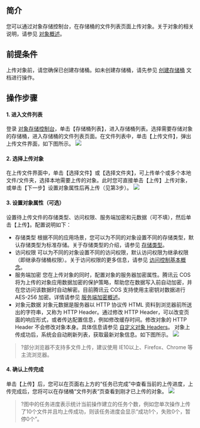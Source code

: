 ## 简介
您可以通过对象存储控制台，在存储桶的文件列表页面上传对象。关于对象的相关说明，请参见 [对象概述](https://cloud.tencent.com/document/product/436/13324)。
## 前提条件
上传对象前，请您确保已创建存储桶。如未创建存储桶，请先参见 [创建存储桶](https://cloud.tencent.com/document/product/436/13309) 文档进行操作。

## 操作步骤
#### 1. 进入文件列表
 登录 [对象存储控制台](https://console.cloud.tencent.com/cos5)，单击【存储桶列表】，进入存储桶列表。选择需要存储对象的存储桶，进入存储桶的文件列表页面。在文件列表中，单击【上传文件】，弹出上传文件界面，如下图所示。
![](https://main.qcloudimg.com/raw/19cbafb124068c12f1de127122a5f19f.png)


#### 2. 选择上传对象
在上传文件界面中，单击【选择文件】或【选择文件夹】，可上传单个或多个本地文件/文件夹，选择本地需要上传的对象。此时您可直接单击【上传】上传对象，或单击【下一步】设置对象属性后再上传（见第3步）。
![](https://main.qcloudimg.com/raw/8ec073a7af0403459b8ce0e03bd352bb.jpg)

#### 3. 设置对象属性（可选）
设置待上传文件的存储类型、访问权限、服务端加密和元数据（可不填），然后单击【上传】。配置说明如下：
- 存储类型
根据不同的应用场景，您可以为不同的对象设置不同的存储类型，默认存储类型为标准存储。关于存储类型的介绍，请参见 [存储类型](https://cloud.tencent.com/document/product/436/6222#.E5.AF.B9.E8.B1.A1.E5.AD.98.E5.82.A8.E7.B1.BB.E5.9E.8B)。
- 访问权限
可以为不同的对象设置不同的访问权限，默认访问权限为继承权限（即继承存储桶权限）。关于访问权限的更多信息，请参见 [访问控制基本概念](https://cloud.tencent.com/document/product/436/30749)。
- 服务端加密
您在上传对象的同时，配置对象的服务器加密属性。腾讯云 COS 将为上传的对象应用数据加密的保护策略，帮助您在数据写入前自动加密，并在您访问该数据时自动解密。目前腾讯云 COS 支持使用主密钥对数据进行 AES-256 加密。详情请参见 [服务端加密概述](https://cloud.tencent.com/document/product/436/18145)。
- 对象元数据
对象元数据是服务器以 HTTP 协议传 HTML 资料到浏览器前所送出的字符串，又称为 HTTP Header。通过修改 HTTP Header，可以改变页面的响应形式，或者传达配置信息，例如修改缓存时间。修改对象的 HTTP Header 不会修改对象本身。具体信息请参见 [自定义对象 Headers](https://cloud.tencent.com/document/product/436/13361)。
对象上传成功后，系统会自动刷新列表，获取最新对象信息。如下图所示。
![](https://main.qcloudimg.com/raw/60c65494bcac73f9da30967ff16c2066.png)

>?部分浏览器不支持多文件上传，建议使用 IE10以上、Firefox、Chrome 等主流浏览器。

#### 4. 确认上传完成
单击【上传】后，您可以在页面右上方的“任务已完成”中查看当前的上传进度，上传完成后，您将可以在存储桶“文件列表“页查看到刚才已上传的对象。
![](https://main.qcloudimg.com/raw/c9040141d8372ade9a03a815a1d4a320.jpg)

>?图中的任务进度表示统计当前操作建立的任务个数，例如您单次操作上传了10个文件并且均上传成功，则该任务进度会显示“成功1个，失败0个，暂停0个”。
